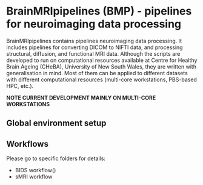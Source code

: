 # BrainMRIpipelines (BMP) - pipelines for neuroimaging data processing

BrainMRIpipelines contains pipelines neuroimaging data processing. It includes pipelines for converting DICOM to NIFTI data, and processing structural, diffusion, and functional MRI data. Although the scripts are developed to run on computational resources available at Centre for Healthy Brain Ageing (CHeBA), University of New South Wales, they are written with generalisation in mind. Most of them can be applied to different datasets with different computational resources (multi-core workstations, PBS-based HPC, etc.).

**NOTE CURRENT DEVELOPMENT MAINLY ON MULTI-CORE WORKSTATIONS**

## Global environment setup


## Workflows

Please go to specific folders for details:

- BIDS workflow()
- sMRI workflow
